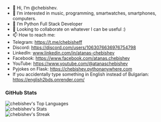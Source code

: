 - 👋 Hi, I’m @chebishev.
- 👀 I’m interested in music, programming, smartwatches, smartphones, computers.
- 🌱 I’m Python Full Stack Developer
- 💞️ Looking to collaborate on whatever I can be useful :)
- 📫 How to reach me: 
- Telegram: https://t.me/chebisheff
- Discord: https://discord.com/users/1063076636976754798
- LinkedIn: www.linkedin.com/in/atanas-chebishev
- Facebook: https://www.facebook.com/atanas.chebishev
- YouTube: https://www.youtube.com/@atanaschebishev
- Pyjokes on Flask: https://chebishev.pythonanywhere.com
- If you accidentally type something in English instead of Bulgarian: https://english2bds.onrender.com/

### GitHub Stats
![chebishev's Top Languages](https://github-readme-stats.vercel.app/api/top-langs/?username=chebishev&theme=dark&show_icons=true&hide_border=true&layout=compact)  
![chebishev's Stats](https://github-readme-stats.vercel.app/api?username=chebishev&theme=dark&show_icons=true&hide_border=true&count_private=true)  
![chebishev's Streak](https://github-readme-streak-stats.herokuapp.com/?user=chebishev&theme=dark&hide_border=true)  
<!---
chebishev/chebishev is a ✨ special ✨ repository because its `README.md` (this file) appears on your GitHub profile.
You can click the Preview link to take a look at your changes.
--->
